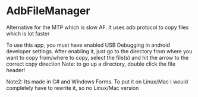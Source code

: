 # AdbFileManager
Alternative for the MTP which is slow AF. It uses adb protocol to copy files which is lot faster

To use this app, you must have enabled USB Debugging in android developer settings.
After enabling it, just go to the directory from where you want to copy from/where to copy, select the file(s) and hit the arrow to the correct copy direction
Note: to go up a directory, double click the file header!

Note2: Its made in C# and Windows Forms. To put it on Linux/Mac I would completely have to rewrite it, so no Linux/Mac version
